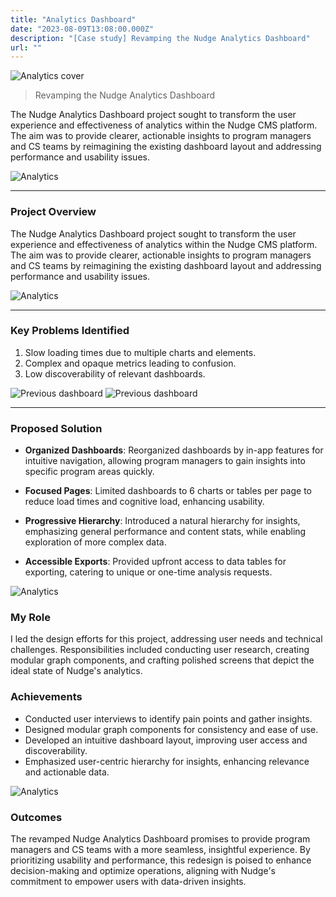 ```yaml
---
title: "Analytics Dashboard"
date: "2023-08-09T13:08:00.000Z"
description: "[Case study] Revamping the Nudge Analytics Dashboard"
url: ""
---
```

![Analytics cover](Analytics01.png)

> Revamping the Nudge Analytics Dashboard

The Nudge Analytics Dashboard project sought to transform the user experience and effectiveness of analytics within the Nudge CMS platform. The aim was to provide clearer, actionable insights to program managers and CS teams by reimagining the existing dashboard layout and addressing performance and usability issues.

![Analytics](Analytics05.png)

---

### Project Overview
The Nudge Analytics Dashboard project sought to transform the user experience and effectiveness of analytics within the Nudge CMS platform. The aim was to provide clearer, actionable insights to program managers and CS teams by reimagining the existing dashboard layout and addressing performance and usability issues.

![Analytics](Analytics06.png)

---

### Key Problems Identified
1. Slow loading times due to multiple charts and elements.
2. Complex and opaque metrics leading to confusion.
3. Low discoverability of relevant dashboards.

![Previous dashboard](Analytics02.png)
![Previous dashboard](Analytics04.png)

---

### Proposed Solution
- **Organized Dashboards**: Reorganized dashboards by in-app features for intuitive navigation, allowing program managers to gain insights into specific program areas quickly.

- **Focused Pages**: Limited dashboards to 6 charts or tables per page to reduce load times and cognitive load, enhancing usability.

- **Progressive Hierarchy**: Introduced a natural hierarchy for insights, emphasizing general performance and content stats, while enabling exploration of more complex data.

- **Accessible Exports**: Provided upfront access to data tables for exporting, catering to unique or one-time analysis requests.

![Analytics](Analytics08.png)

### My Role
I led the design efforts for this project, addressing user needs and technical challenges. Responsibilities included conducting user research, creating modular graph components, and crafting polished screens that depict the ideal state of Nudge's analytics.

### Achievements
- Conducted user interviews to identify pain points and gather insights.
- Designed modular graph components for consistency and ease of use.
- Developed an intuitive dashboard layout, improving user access and discoverability.
- Emphasized user-centric hierarchy for insights, enhancing relevance and actionable data.

![Analytics](Analytics07.png)

### Outcomes
The revamped Nudge Analytics Dashboard promises to provide program managers and CS teams with a more seamless, insightful experience. By prioritizing usability and performance, this redesign is poised to enhance decision-making and optimize operations, aligning with Nudge's commitment to empower users with data-driven insights.